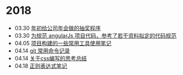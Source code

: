 # 2018
* 03.30 [年初给公司年会做的抽奖程序](https://jiafengz.github.io/work-summary/drawPrize/src/app.html)
* 03.30 [为规范 angularJs 项目代码，参考了若干资料拟定的代码规范](https://github.com/JiaFengZ/work-summary/blob/master/doc/angular-guide.md)
* 04.05 [项目构建的一些常用工具使用笔记](https://github.com/JiaFengZ/work-summary/blob/master/doc/project-guide.md)
* 04.14 [git 常用命令记录](./doc/git.md)
* 04.14 [关于css编写的思考总结](./doc/cssCode.md)
* 04.18 [正则表达式笔记](./doc/RegExp.md)
